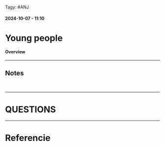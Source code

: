  Tagy: #ANJ 
#### 2024-10-07 - 11:10

# Young people

#### Overview

****

## Notes

<br>

****

# QUESTIONS

****

# Referencie